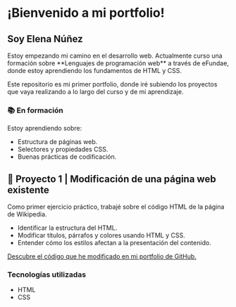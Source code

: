 <!DOCTYPE html>
<html lang="es">
<head>
    <title>Portfolio de Elena Núñez</title>
</head>
</html>
<body>
    <h1>¡Bienvenido a mi portfolio!</h1>
    <h2>Soy Elena Núñez</h2>
    <p>Estoy empezando mi camino en el desarrollo web. Actualmente curso una formación sobre **Lenguajes de programación web** a través de eFundae, donde estoy aprendiendo los fundamentos de HTML y CSS.

Este repositorio es mi primer portfolio, donde iré subiendo los proyectos que vaya realizando a lo largo del curso y de mi aprendizaje.</p>
        <h3>📚 En formación</h3>
        <p>Estoy aprendiendo sobre:</p>
    <ul>
        <li>Estructura de páginas web.</li>
        <li>Selectores y propiedades CSS.</li>
        <li>Buenas prácticas de codificación.</li>
    </ul>
    <h2>🧩 Proyecto 1 | Modificación de una página web existente</h2>
    <p>Como primer ejercicio práctico, trabajé sobre el código HTML de la página de Wikipedia.</p>
    <ul>
        <li>Identificar la estructura del HTML.</li>
        <li>Modificar títulos, párrafos y colores usando HTML y CSS.</li>
        <li>Entender cómo los estilos afectan a la presentación del contenido.</li>
    </ul>
    <a href="https://github.com/elenanquilis/Portfolio.git" target="_blank">Descubre el código que he modificado en mi portfolio de GitHub.</a>
    <h3>Tecnologías utilizadas</h3>
    <ul>
        <li>HTML</li>
        <li>CSS</li>
    </ul>
</body>
